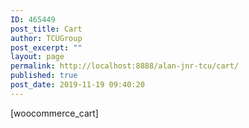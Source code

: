 ```yaml
---
ID: 465449
post_title: Cart
author: TCUGroup
post_excerpt: ""
layout: page
permalink: http://localhost:8888/alan-jnr-tcu/cart/
published: true
post_date: 2019-11-19 09:40:20
---
```

<!-- wp:shortcode -->[woocommerce_cart]<!-- /wp:shortcode -->